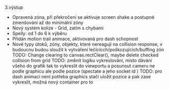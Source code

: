 3.výstup 
-  Opravená zóna, při překročení se aktivuje screen shake a postupné zmenšování  až do minimální zóny
-  Nový systém kolize - Grid, zatím s chybami
-  Spelly: od 1 do 6 k výběru
-  Přidán motion trail animace, aktivovaná pro dash schopnost 
-  Nové typy útoků, zóny, objekty, které nereagují na collision response, 
   v budoucnu budou sloužit k vytváření lečícícch/poškozujících/buffing zón
TODO: Change clearing to canvas.rectClear(), maybe delete checked collision from grid
TODO: změnit logiku vykreslování, místo dávání všeho do grafik tak to vykreslit do viewportu a posunout cameru ne podle graphicu ale podle pozice (spectate a jeho socket id )
TODO: pro dash animaci není potřeba graphics stačí uložit pozice a pak zase vykreslit, možná nový container pro to 